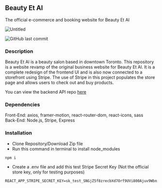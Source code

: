 ## Beauty Et Al

The official e-commerce and booking website for Beauty Et Al

![Untitled](https://user-images.githubusercontent.com/43556396/209216382-0c87fb82-fd21-45a4-8c94-c59340ec59bd.png)

![GitHub last commit](https://img.shields.io/github/last-commit/jackytam2020/beauty-et-al)

### Description

Beauty Et Al is a beauty salon based in downtown Toronto. This repository is a website revamp of the original business website for Beauty Et Al. It is a complete redesign of the frontend UI and is also now connected to a storefront using Stripe. The use of Stripe in this project populates the store page and allows users to check out and buy products.

You can view the backend API repo [here](https://github.com/jackytam2020/beauty-et-al-api)

### Dependencies

Front-End: axios, framer-motion, react-router-dom, react-icons, sass <br/>
Back-End: Node.js, Stripe, Express

### Installation 

* Clone Repository/Download Zip file
* Run this command in terminal to install node_modules
```
npm i
```
* Create a .env file and add this test Stripe Secret Key (Not the official store key, only for testing purposes)
```
REACT_APP_STRIPE_SECRET_KEY=sk_test_SNGjZ5f8zrecbXd7Orf9UVi800Ajuv9Wbn
```

